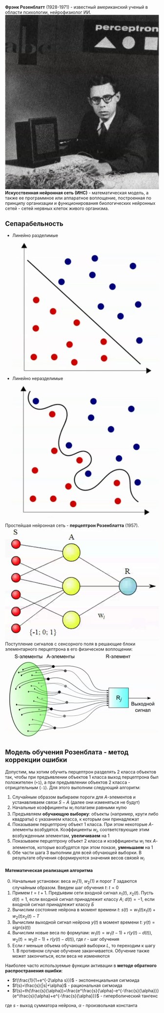 **Фрэнк Розенблатт** (1928-1971) - известный американский ученый в области психологии, нейрофизиолог ИИ.  
![Фрэнк Розенблатт](../Pictures/04_01.%20Фрэнк%20Розенблатт.png)  
**Искусственная нейронная сеть (ИНС)** - математическая модель, а также ее программное или аппаратное воплощение, построенная по принципу организации и функционирования биологических нейронных сетей - сетей нервных клеток живого организма.
## Сепарабельность
- Линейно разделимые  
	![Линейно разделимые](../Pictures/04_02.%20Линейно%20разделимые.png)
- Линейно неразделимые  
	![Линейно неразделимые](../Pictures/04_03.%20Линейно%20неразделимые.png)
  
Простейшая нейронная сеть - **перцептрон Розенблатта** (1957).  
![Перцептрон Розенблата](../Pictures/04_04.%20Перцептрон%20Розенблата.png)  
Поступление сигналов с сенсорного поля в решающие блоки элементарного перцептрона в его физическом воплощении:  
![Поступление сигналов](../Pictures/04_05.%20Поступление%20сигналов.png)
## Модель обучения Розенблата - метод коррекции ошибки
Допустим, мы хотим обучить перцептрон разделять 2 класса объектов так, чтобы при предъявлении объектов 1 класса выход перцептрона был положителен (`+1`), а при предъявлении объектов 2 класса - отрицательным (`-1`). Для этого выполним следующий алгоритм:
1. Случайным образом выбираем пороги для $A$-элементов и устанавливаем связи $S-A$ (далее они изменяться не будут)
2. Начальные коэффициенты $w_i$ полагаем равными нулю
3. Предъявляем **обучающую выборку**: объекты (например, круги либо квадраты) с указанием класса, к которым они принадлежат
4. Показываем перцептрону объект 1 класса. При этом некоторые $A$-элементы возбудятся. Коэффициенты $w_i$, соответствующие этим возбужденным элементам, **увеличиваем** на 1
5. Показываем перцептрону объект 2 класса и коэффициенты $w_i$ тех $A$-элементов, которые возбудятся при этом показе, **уменьшаем** на 1
6. Обе части шага 3 выполним для всей обучающей выборки. В результате обучения сформируются значения весов связей $w_i$
#### Математическая реализация алгоритма
0. Начальные установки: веса $w_1(1)$, $w_2(1)$ и порог $T$ задаются случайным образом. Введем шаг обучения $t$: $t=0$
1. Примем $t=t+1$. Предъявим сети входной сигнал $x_1(t)$, $x_2(t)$. Пусть $d(t)=1$, если входной сигнал принадлежит классу $А$; $d(t)=-1$, если входной сигнал принадлежит классу $Б$
2. Вычислим состояние нейрона в момент времени $t$: $s(t)=w_1(t)x_1(t)+w_2(t)x_2(t)-T$
3. Вычислим выходной сигнал нейрона $y(t)$ в момент времени $t$: $y(t)=sign(s(t))$
4. Вычислим новые веса по формулам: $w_1(t)=w_1(t-1)+r(y(t)-d(t))$, $w_2(t)=w_2(t-1)+r(y(t)-d(t))$, где $r$ - шаг обучения
5. Если $r$ меньше объема обучающей выборки $L$, то переходим к шагу 1. В противном случае обучение заканчивается. Обучение также может закончиться, если веса не изменяются
  
Наиболее часто используемые функции активации в **методе обратного распространения ошибки**:
- $f(\frac{1}{1+e^{-2\alpha s}})$ - экспоненциальная сигмоида
- $f(s)=\frac{s}{|s|+\alpha}$ - рациональная сигмоида
- $f(s)=th(\frac{s}{\alpha})=\frac{e^\frac{s}{\alpha}-e^{-\frac{s}{\alpha}}}{e^\frac{s}{\alpha}+e^{-\frac{s}{\alpha}}}$ - гиперболический тангенс
  
где $s$ - выход сумматора нейрона, $\alpha$ - произвольная константа